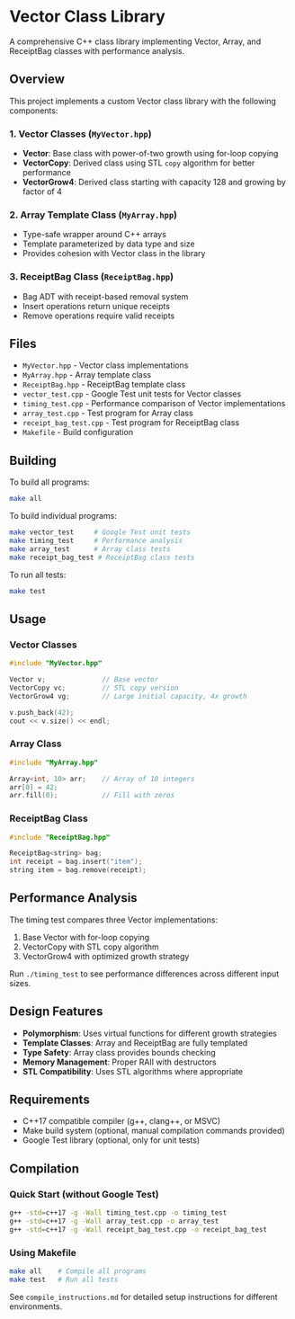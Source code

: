 
# Vector Class Library

A comprehensive C++ class library implementing Vector, Array, and ReceiptBag classes with performance analysis.

## Overview

This project implements a custom Vector class library with the following components:

### 1. Vector Classes (`MyVector.hpp`)
- **Vector**: Base class with power-of-two growth using for-loop copying
- **VectorCopy**: Derived class using STL `copy` algorithm for better performance
- **VectorGrow4**: Derived class starting with capacity 128 and growing by factor of 4

### 2. Array Template Class (`MyArray.hpp`)
- Type-safe wrapper around C++ arrays
- Template parameterized by data type and size
- Provides cohesion with Vector class in the library

### 3. ReceiptBag Class (`ReceiptBag.hpp`)
- Bag ADT with receipt-based removal system
- Insert operations return unique receipts
- Remove operations require valid receipts

## Files

- `MyVector.hpp` - Vector class implementations
- `MyArray.hpp` - Array template class
- `ReceiptBag.hpp` - ReceiptBag template class
- `vector_test.cpp` - Google Test unit tests for Vector classes
- `timing_test.cpp` - Performance comparison of Vector implementations
- `array_test.cpp` - Test program for Array class
- `receipt_bag_test.cpp` - Test program for ReceiptBag class
- `Makefile` - Build configuration

## Building

To build all programs:
```bash
make all
```

To build individual programs:
```bash
make vector_test     # Google Test unit tests
make timing_test     # Performance analysis
make array_test      # Array class tests
make receipt_bag_test # ReceiptBag class tests
```

To run all tests:
```bash
make test
```

## Usage

### Vector Classes
```cpp
#include "MyVector.hpp"

Vector v;              // Base vector
VectorCopy vc;         // STL copy version
VectorGrow4 vg;        // Large initial capacity, 4x growth

v.push_back(42);
cout << v.size() << endl;
```

### Array Class
```cpp
#include "MyArray.hpp"

Array<int, 10> arr;    // Array of 10 integers
arr[0] = 42;
arr.fill(0);           // Fill with zeros
```

### ReceiptBag Class
```cpp
#include "ReceiptBag.hpp"

ReceiptBag<string> bag;
int receipt = bag.insert("item");
string item = bag.remove(receipt);
```

## Performance Analysis

The timing test compares three Vector implementations:
1. Base Vector with for-loop copying
2. VectorCopy with STL copy algorithm
3. VectorGrow4 with optimized growth strategy

Run `./timing_test` to see performance differences across different input sizes.

## Design Features

- **Polymorphism**: Uses virtual functions for different growth strategies
- **Template Classes**: Array and ReceiptBag are fully templated
- **Type Safety**: Array class provides bounds checking
- **Memory Management**: Proper RAII with destructors
- **STL Compatibility**: Uses STL algorithms where appropriate

## Requirements

- C++17 compatible compiler (g++, clang++, or MSVC)
- Make build system (optional, manual compilation commands provided)
- Google Test library (optional, only for unit tests)

## Compilation

### Quick Start (without Google Test)
```bash
g++ -std=c++17 -g -Wall timing_test.cpp -o timing_test
g++ -std=c++17 -g -Wall array_test.cpp -o array_test
g++ -std=c++17 -g -Wall receipt_bag_test.cpp -o receipt_bag_test
```

### Using Makefile
```bash
make all    # Compile all programs
make test   # Run all tests
```

See `compile_instructions.md` for detailed setup instructions for different environments.
